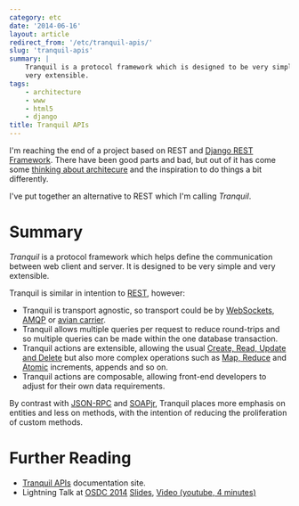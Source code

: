 ```yaml
---
category: etc
date: '2014-06-16'
layout: article
redirect_from: '/etc/tranquil-apis/'
slug: 'tranquil-apis'
summary: |
    Tranquil is a protocol framework which is designed to be very simple and
    very extensible.
tags:
    - architecture
    - www
    - html5
    - django
title: Tranquil APIs
---
```


I'm reaching the end of a project based on REST and [Django REST
Framework](../django-rest-framework/). There have been good parts
and bad, but out of it has come some [thinking about
architecure](../mobile-app-architecture/) and the inspiration
to do things a bit differently.

I've put together an alternative to REST which I'm calling *Tranquil*.

Summary
=======

*Tranquil* is a protocol framework which helps define the communication
between web client and server. It is designed to be very simple and very
extensible.

Tranquil is similar in intention to
[REST](http://en.wikipedia.org/wiki/Representational_state_transfer),
however:

-   Tranquil is transport agnostic, so transport could be by
    [WebSockets](http://websocket.org/), [AMQP](http://amqp.org/) or
    [avian carrier](http://www.ietf.org/rfc/rfc1149.txt).
-   Tranquil allows multiple queries per request to reduce round-trips
    and so multiple queries can be made within the one
    database transaction.
-   Tranquil actions are extensible, allowing the usual [Create, Read,
    Update and
    Delete](http://en.wikipedia.org/wiki/Create,_read,_update_and_delete)
    but also more complex operations such as [Map,
    Reduce](http://en.wikipedia.org/wiki/MapReduce) and
    [Atomic](http://en.wikipedia.org/wiki/Atomic_(computer_science))
    increments, appends and so on.
-   Tranquil actions are composable, allowing front-end developers to
    adjust for their own data requirements.

By contrast with [JSON-RPC](http://json-rpc.org/) and
[SOAPjr](http://www.soapjr.org/), Tranquil places more emphasis on
entities and less on methods, with the intention of reducing the
proliferation of custom methods.

Further Reading
===============

-   [Tranquil APIs](http://www.tranquil-apis.org/) documentation site.
-   Lightning Talk at [OSDC 2014](/etc/osdc-2014-gold-coast/)
    [Slides](../../talk/osdc2014/tranquil-apis.html), [Video (youtube,
    4 minutes)](http://www.youtube.com/watch?v=iCptoG4DpMI#t=590)
